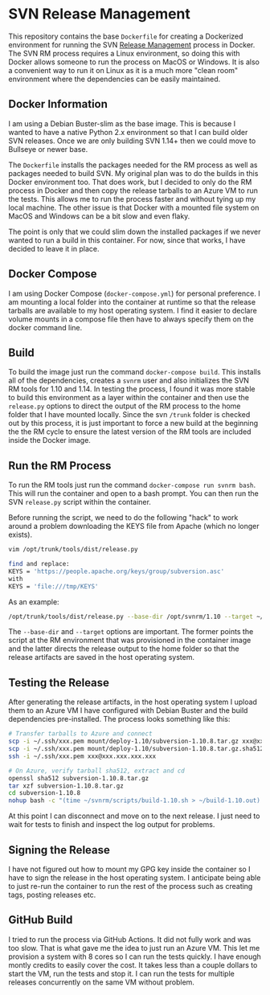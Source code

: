# SVN Release Management

This repository contains the base `Dockerfile` for creating a Dockerized
environment for running the SVN [Release Management](https://subversion.apache.org/docs/community-guide/releasing.html#release-creating)
process in Docker. The SVN RM process requires a Linux environment, so
doing this with Docker allows someone to run the process on MacOS or Windows.
It is also a convenient way to run it on Linux as it is a much more "clean room"
environment where the dependencies can be easily maintained.

## Docker Information

I am using a Debian Buster-slim as the base image. This is because I wanted to have
a native Python 2.x environment so that I can build older SVN releases. Once
we are only building SVN 1.14+ then we could move to Bullseye or newer base.

The `Dockerfile` installs the packages needed for the RM process as well as packages
needed to build SVN. My original plan was to do the builds in this Docker environment
too. That does work, but I decided to only do the RM process in Docker and then copy
the release tarballs to an Azure VM to run the tests. This allows me to run the process
faster and without tying up my local machine. The other issue is that Docker with a
mounted file system on MacOS and Windows can be a bit slow and even flaky.

The point is only that we could slim down the installed packages if we never wanted to
run a build in this container. For now, since that works, I have decided to leave it in
place.

## Docker Compose

I am using Docker Compose (`docker-compose.yml`) for personal preference. I am mounting a
local folder into the container at runtime so that the release tarballs are available
to my host operating system. I find it easier to declare volume mounts in a compose file
then have to always specify them on the docker command line.

## Build

To build the image just run the command `docker-compose build`. This installs all of the
dependencies, creates a `svnrm` user and also initializes the SVN RM tools for 1.10 and 1.14.
In testing the process, I found it was more stable to build this environment as a layer within
the container and then use the `release.py` options to direct the output of the RM process to
the home folder that I have mounted locally. Since the svn `/trunk` folder is checked out by
this process, it is just important to force a new build at the beginning the the RM cycle to
ensure the latest version of the RM tools are included inside the Docker image.

## Run the RM Process

To run the RM tools just run the command `docker-compose run svnrm bash`. This will run the container
and open to a bash prompt. You can then run the SVN `release.py` script within the container.

Before running the script, we need to do the following "hack" to work around a problem downloading
the KEYS file from Apache (which no longer exists).

```bash
vim /opt/trunk/tools/dist/release.py

find and replace:
KEYS = 'https://people.apache.org/keys/group/subversion.asc'
with
KEYS = 'file:///tmp/KEYS'
```

As an example:

```bash
/opt/trunk/tools/dist/release.py --base-dir /opt/svnrm/1.10 --target ~/deploy-1.10  roll 1.10.8 1899482 
```

The `--base-dir` and `--target` options are important. The former points the script at the RM environment
that was provisioned in the container image and the latter directs the release output to the home folder
so that the release artifacts are saved in the host operating system.

## Testing the Release

After generating the release artifacts, in the host operating system I upload them to an Azure VM I have
configured with Debian Buster and the build dependencies pre-installed. The process looks something
like this:

```bash
# Transfer tarballs to Azure and connect
scp -i ~/.ssh/xxx.pem mount/deploy-1.10/subversion-1.10.8.tar.gz xxx@xxx.xxx.xxx.xxx:~
scp -i ~/.ssh/xxx.pem mount/deploy-1.10/subversion-1.10.8.tar.gz.sha512 xxx@xxx.xxx.xxx.xxx:~
ssh -i ~/.ssh/xxx.pem xxx@xxx.xxx.xxx.xxx

# On Azure, verify tarball sha512, extract and cd
openssl sha512 subversion-1.10.8.tar.gz
tar xzf subversion-1.10.8.tar.gz
cd subversion-1.10.8
nohup bash -c "(time ~/svnrm/scripts/build-1.10.sh > ~/build-1.10.out) &> ~/time_n_err-1.10.out" &
```

At this point I can disconnect and move on to the next release. I just need to wait for tests to
finish and inspect the log output for problems.

## Signing the Release

I have not figured out how to mount my GPG key inside the container so I have to sign the release
in the host operating system. I anticipate being able to just re-run the container to run the
rest of the process such as creating tags, posting releases etc.

## GitHub Build

I tried to run the process via GitHub Actions. It did not fully work and was too slow. That is
what gave me the idea to just run an Azure VM. This let me provision a system with 8 cores so
I can run the tests quickly. I have enough montly credits to easily cover the cost. It takes
less than a couple dollars to start the VM, run the tests and stop it. I can run the
tests for multiple releases concurrently on the same VM without problem.



